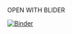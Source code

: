 OPEN WITH BLIDER

[![Binder](https://mybinder.org/badge_logo.svg)](https://hub-binder.mybinder.ovh/user/yule33-final-pr-l_premierleague-3jjd6dey/tree)
